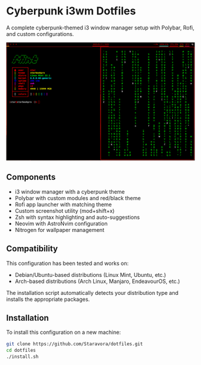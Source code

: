 # Cyberpunk i3wm Dotfiles

A complete cyberpunk-themed i3 window manager setup with Polybar, Rofi, and custom configurations.

![Screenshot](screenshot.png)

## Components

- i3 window manager with a cyberpunk theme
- Polybar with custom modules and red/black theme
- Rofi app launcher with matching theme
- Custom screenshot utility (mod+shift+x)
- Zsh with syntax highlighting and auto-suggestions
- Neovim with AstroNvim configuration
- Nitrogen for wallpaper management

## Compatibility

This configuration has been tested and works on:
- Debian/Ubuntu-based distributions (Linux Mint, Ubuntu, etc.)
- Arch-based distributions (Arch Linux, Manjaro, EndeavourOS, etc.)

The installation script automatically detects your distribution type and installs the appropriate packages.

## Installation

To install this configuration on a new machine:

```bash
git clone https://github.com/Staravora/dotfiles.git
cd dotfiles
./install.sh
